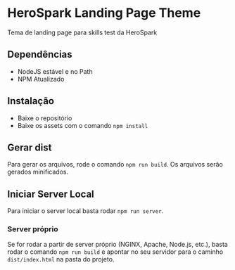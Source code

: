 # HeroSpark Landing Page Theme
Tema de landing page para skills test da HeroSpark

## Dependências
- NodeJS estável e no Path
- NPM Atualizado

## Instalação
- Baixe o repositório
- Baixe os assets com o comando `npm install`

## Gerar dist
Para gerar os arquivos, rode o comando `npm run build`. Os arquivos serão gerados minificados.

## Iniciar Server Local
Para iniciar o server local basta rodar `npm run server`.

### Server próprio
Se for rodar a partir de server próprio (NGINX, Apache, Node.js, etc.), basta rodar o comando `npm run build` e apontar no seu servidor para o caminho `dist/index.html` na pasta do projeto.